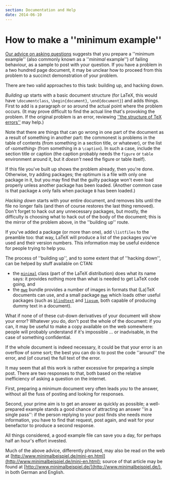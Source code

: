 ```yaml
---
section: Documentation and Help
date: 2014-06-10
---
```


# How to make a ''minimum example''

[Our advice on asking questions](FAQ-askquestion.md)
suggests that you prepare a ''minimum example'' (also commonly known
as a ''_minimal_ example'') of failing behaviour,
as a sample to post with your question.  If you have a problem in a
two hundred page document, it may be unclear how to proceed from this
problem to a succinct demonstration of your problem.

There are two valid approaches to this task: building up, and hacking
down.

_Building up_ starts
with a basic document structure
(for LaTeX, this would have `\documentclass`,
`\begin{document}`, `\end{document}`) and adds
things.  First to add is a paragraph or so around the actual point
where the problem occurs.  (It may prove difficult to find the actual
line that's provoking the problem.  If the original problem is an
error, reviewing 
[''the structure of TeX errors''](FAQ-errstruct.md)
may help.)

Note that there are things that can go wrong in one part of the
document as a result of something in another part: the commonest is
problems in the table of contents (from something in a section title,
or whatever), or the list of &lsaquo;_something_&rsaquo; (from something in a
`\caption`).  In such a case, include the section title or caption
(the caption probably needs the `figure` or
`table` environment around it, but it _doesn't_ need
the figure or table itself).

If this file you've built up shows the problem already, then you're done.
Otherwise, try adding packages; the optimum is a file with only one
package in it, but you may find that the guilty package won't even load
properly unless another package has been loaded.  (Another common case
is that package `A` only fails when package `B` has been
loaded.)

_Hacking down_ starts
with your entire document, and
removes bits until the file no longer fails (and then of course
restores the last thing removed).  Don't forget to hack out any
unnecessary packages, but mostly, the difficulty is choosing what to
hack out of the body of the document; this is the mirror of the
problem above, in the ''building up'' route.

If you've added a package (or more than one), add `\listfiles` to
the preamble too: that way, LaTeX will produce a list of the
packages you've used and their version numbers.  This information may
be useful evidence for people trying to help you.

The process of ''building up'', and to some extent that of ''hacking
down'', can be helped by stuff available on CTAN:
  

-  the [`minimal`](https://ctan.org/pkg/minimal) class (part of the LaTeX distribution)
    does what its name says: it provides nothing more than what is
    needed to get LaTeX code going, and
-  the [`mwe`](https://ctan.org/pkg/mwe) bundle provides a number of images in formats
    that (La)TeX documents can use, and a small package [`mwe`](https://ctan.org/pkg/mwe)
    which loads other useful packages (such as [`blindtext`](https://ctan.org/pkg/blindtext) and
    [`lipsum`](https://ctan.org/pkg/lipsum), both capable of producing dummy text in a
    document).

What if none of of these cut-down derivatives of your document will
show your error?  Whatever you do, don't post the whole of the document: if
you can, it may be useful to make a copy available on the web
somewhere: people will probably understand if it's impossible&nbsp;&hellip; 
or inadvisable, in the case of something confidential.

If the whole document is indeed necessary, it could be that your
error is an overflow of some sort; the best you can do is to post the
code ''around'' the error, and (of course) the full text of the error.

It may seem that all this work is rather excessive for preparing a
simple post.  There are two responses to that, both based on the
relative inefficiency of asking a question on the internet.

First, preparing a minimum document very often leads _you_ to the
answer, without all the fuss of posting and looking for responses.

Second, your prime aim is to get an answer as quickly as possible; a
well-prepared example stands a good chance of attracting an answer
''in a single pass'': if the person replying to your post finds she
needs more information, you have to find that request, post again, and
wait for your benefactor to produce a second response.

All things considered, a good example file can save you a day, for
perhaps half an hour's effort invested.

Much of the above advice, differently phrased, may also be read on the
web at [http://www.minimalbeispiel.de/mini-en.html](http://www.minimalbeispiel.de/mini-en.html);
source of
that article may be found at
[http://www.minimalbeispiel.de/](http://www.minimalbeispiel.de/), in
both German and English.

